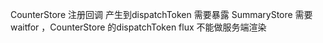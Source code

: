 CounterStore 注册回调 产生到dispatchToken 需要暴露
SummaryStore 需要waitfor ，CounterStore 的dispatchToken 
flux 不能做服务端渲染
